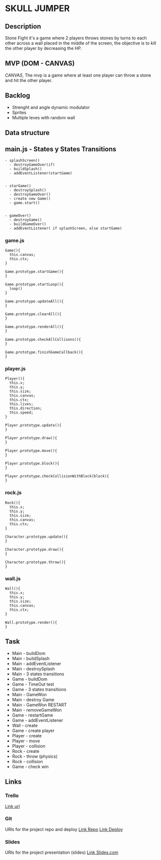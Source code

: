 # SKULL JUMPER

## Description
Stone Fight it's a game where 2 players throws stones by turns to each other across a wall placed in the middle of the screen, the objective is to kill the other player by decreasing the HP.


## MVP (DOM - CANVAS)
*CANVAS*, The mvp is a game where at least one player can throw a stone and hit the other player.

## Backlog
- Strenght and angle dynamic modulator
- Sprites
- Multiple leves with random wall 


## Data structure

## main.js - States y States Transitions
```
- splashScreen()
  - destroyGameOver(if)
  - buildSplash()
  - addEventListener(startGame)
  
  
- starGame()
  - destroySplash()
  - destroyGameOver()
  - create new Game()
  - game.start()
  
  
- gameOver()
  - destroyGame()
  - buildGameOver()
  - addEventListener( if splashScreen, else startGame) 
```

### game.js
```
Game(){
  this.canvas;
  this.ctx;
}

Game.prototype.startGame(){
}

Game.prototype.startLoop(){
  loop()
}

Game.prototype.updateAll(){
}

Game.prototype.clearAll(){
}

Game.prototype.renderAll(){
}

Game.prototype.checkAllCollisons(){
}

Game.prototype.finishGameCallback(){
}
```

### player.js
```
Player(){
  this.x;
  this.y;
  this.size;
  this.canvas;
  this.ctx;
  this.lives;
  this.direction;
  this.speed;
}

Player.prototype.update(){
}

Player.prototype.draw(){
}

Player.prototype.move(){
}

Player.prototype.block(){
}

Player.prototype.checkCollisionWithBlock(block){
}
```

### rock.js
```
Rock(){
  this.x;
  this.y;
  this.size;
  this.canvas;
  this.ctx;
}

Character.prototype.update(){
}

Character.prototype.draw(){
}

Character.prototype.throw(){
}

```

### wall.js
```
Wall(){
  this.x;
  this.y;
  this.size;
  this.canvas;
  this.ctx;
}

Wall.prototype.render(){
}
```


## Task
- Main - buildDom
- Main - buildSplash
- Main - addEventListener
- Main - destroySplash
- Main - 3 states transitions
- Game - buildDom
- Game - TimeOut test
- Game - 3 states transitions
- Main - GameWon
- Main - destroy Game
- Main - GameWon RESTART
- Main - removeGameWon
- Game - restartGame
- Game - addEventListener
- Wall - create
- Game - create player
- Player - create
- Player - move
- Player - collision
- Rock - create
- Rock - throw (physics)
- Rock - collision
- Game - check win

## Links


### Trello
[Link url](https://trello.com/b/7AltuuZb/stone-fight-kanban)


### Git
URls for the project repo and deploy
[Link Repo](https://github.com/Gabriel0liver/skull-jumper)
[Link Deploy]()


### Slides
URls for the project presentation (slides)
[Link Slides.com]()